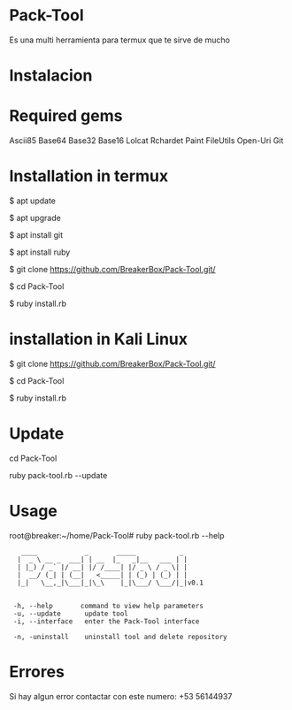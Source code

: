 # Pack-Tool
Es una multi herramienta para termux
que te sirve de mucho

# Instalacion
# Required gems

 Ascii85
 Base64
 Base32
 Base16
 Lolcat
 Rchardet
 Paint
 FileUtils
 Open-Uri
 Git

# Installation in termux

$ apt update

$ apt upgrade

$ apt install git

$ apt install ruby

$ git clone https://github.com/BreakerBox/Pack-Tool.git/

$ cd Pack-Tool

$ ruby install.rb

# installation in Kali Linux

$ git clone https://github.com/BreakerBox/Pack-Tool.git/

$ cd Pack-Tool

$ ruby install.rb

# Update

cd Pack-Tool

ruby pack-tool.rb --update

# Usage

root@breaker:~/home/Pack-Tool# ruby pack-tool.rb --help

       ____            _       _____           _
      |  _ \ __ _  ___| | __  |_   _|__   ___ | |
      | |_) / _` |/ __| |/ /____| |/ _ \ / _ \| |
      |  __/ (_| | (__|   <_____| | (_) | (_) | |
      |_|   \__,_|\___|_|\_\    |_|\___/ \___/|_|v0.1


     -h, --help       command to view help parameters
     -u, --update      update tool
     -i, --interface   enter the Pack-Tool interface

     -n, -uninstall    uninstall tool and delete repository

# Errores

Si hay algun error contactar con
este numero: +53 56144937
